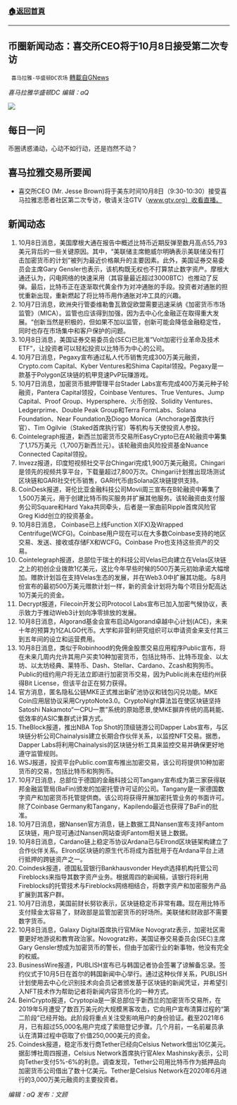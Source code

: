 ###  [:house:返回首頁](https://github.com/ourhimalayas/txt)
---


## 币圈新闻动态：喜交所CEO将于10月8日接受第二次专访
` 喜马拉雅-华盛顿DC农场` [轉載自GNews](https://gnews.org/zh-hans/1580833/)

*喜马拉雅华盛顿DC 编辑：aQ*

![](http://himalayawashingtondc.org/wp-content/uploads/2021/07/ScreenShot-2021-07-31-at-16.20.22@2x.png)



## 每日一问





币圈诱惑涌动，心动不如行动，还是岿然不动？





## 喜马拉雅交易所要闻





- 喜交所CEO (Mr. Jesse Brown)将于美东时间10月8日（9:30-10:30）接受喜马拉雅志愿者社区第二次专访，敬请关注GTV（www.gtv.org）收看直播。






## 新闻动态





1. 10月8日消息，美国摩根大通在报告中概述比特币近期反弹至数月高点55,793美元背后的一些关键原因。其中，“美联储主席鲍威尔明确表示美联储没有打击加密货币的计划”被列为最近价格飙升的主要因素。此外，美国证券交易委员会主席Gary Gensler也表示，该机构既无权也不打算禁止数字资产。摩根大通还认为，闪电网络的快速采用（其容量最近超过3000BTC）也推动了反弹。最后，比特币正在逐渐取代黄金作为对冲通胀的手段。投资者对通胀的担忧重新出现，重新燃起了将比特币用作通胀对冲工具的兴趣。
2. 10月7日消息，欧洲央行管委维勒鲁瓦敦促欧盟需要迅速采纳《加密货币市场监管》（MICA）。监管也应该得到加强，因为去中心化金融正在取得重大发展。“创新当然是积极的，但如果不加以监管，创新可能会降低金融稳定性，同时也存在市场集中和客户保护的问题。
3. 10月8日消息，美国证券交易委员会(SEC)已批准“Volt加密行业革命及技术ETF”，让投资者可以轻松投资以比特币为中心的公司。
4. 10月7日消息，Pegaxy宣布通过私人代币销售完成300万美元融资，Crypto.com Capital、Kyber Ventures和Shima Capital领投。Pegaxy是一款基于Polygon区块链的机甲竞速PvP玩赚游戏。
5. 10月7日消息，加密货币抵押管理平台Stader Labs宣布完成400万美元种子轮融资，Pantera Capital领投，Coinbase Ventures、True Ventures、Jump Capital、Proof Group、Hypersphere、火币创投、Solidity Ventures、Ledgerprime、Double Peak Group和Terra FormLabs、Solana Foundation、Near Foundation及Diogo Monica（Anchorage首席执行官）、Tim Ogilvie（Staked首席执行官）等机构与天使投资人参投。
6. Cointelegraph报道，新西兰加密货币交易所EasyCrypto已在A轮融资中筹集了1,175万美元（1,700万新西兰元）。该轮融资由风险投资基金Nuance Connected Capital领投。
7. Invezz报道，印度短视频社交平台Chingari完成1,900万美元融资。Chingari是领先的视频共享平台，下载量超过7,800万次。Chingari计划推出现场测试区块链和GARI社交代币销售，GARI代币由Solana区块链提供支持。
8. CoinDesk报道，哥伦比亚金融科技公司Movii周三宣布在B轮融资中筹集了1,500万美元，用于创建比特币购买服务并扩展其他服务。该轮融资由支付服务公司Square和Hard Yaka共同牵头，后者是一家由前Ripple首席风险官Greg Kidd创立的投资基金。
9. 10月8日消息， Coinbase已上线Function X(FX)及Wrapped Centrifuge(WCFG)。Coinbase用户现在可以在大多数Coinbase支持的地区交易、发送、接收或存储FX和WCFG。Coinbase Pro也支持这些资产的交易。
10. Cointelegraph报道，总部位于瑞士的科技公司Velas已向建立在Velas区块链之上的初创企业拨款1亿美元，这比今年早些时候的500万美元初始承诺大幅增加。赠款计划旨在支持Velas生态的发展，并在Web3.0中扩展其功能。与8月份宣布的最初500万美元赠款计划一样，新的资金计划将为每个项目分配高达10万美元的资金。
11. Decrypt报道，Filecoin开发公司Protocol Labs宣布已加入加密气候协议，表示致力于推动Web3计划向净零排放的发展。
12. 10月8日消息，Algorand基金会宣布启动Algorand卓越中心计划(ACE)，未来十年的预算为1亿ALGO代币。大学和非营利研究组织可以申请资金来支付其三到五年间的设立和运营费用。
13. 10月8日消息，类似于Robinhood的免佣金股票交易应用程序Public宣布，将在未来几周内允许其用户买卖10种加密货币，包括比特币、比特币现金、以太坊、以太坊经典、莱特币、Dash、Stellar、Cardano、Zcash和狗狗币。Public的纽约用户将无法立即进行加密货币交易，因为Public尚未在纽约州获得Bit License，但该平台正在努力获得。
14. 官方消息，匿名隐私公链MKE正式推出新矿池协议和钱包闪兑功能。MKE Coin应用层协议采用CryptoNote3.0。CryptoNight算法旨在使区块链坚持Satoshi Nakamoto“一CPU一票”系统的原始愿景,使MKE摒弃传统的高耗能、低效率的ASIC集群式计算方式。
15. TheBlock报道，推出NBA Top Shot的顶级链游公司Dapper Labs宣布，与区块链分析公司Chainalysis建立长期合作伙伴关系，以监控NFT交易。据悉，Dapper Labs将利用Chainalysis的区块链分析工具来监控交易并确保更好地遵守监管规则。
16. WSJ报道，投资平台Public.com宣布推出加密交易，该公司将提供10种加密货币的交易，包括比特币和狗狗币。
17. 10月7日消息，总部位于德国的金融科技公司Tangany宣布成为第三家获得联邦金融监管局(BaFin)颁发的加密托管许可证的公司。Tangany是一家德国数字资产和加密货币托管提供商。该公司将获得开展加密托管业务的书面许可。除了Coinbase Germany和Tangany，Kapilendo最近也获得了BaFin的批准。
18. 10月7日消息，据Nansen官方消息，链上数据工具Nansen宣布支持Fantom区块链，用户现可通过Nansen网站查询Fantom相关链上数据。
19. 10月8日消息，Cardano链上稳定币协议Ardana已与Elrond区块链架构建立了合作伙伴关系。Elrond区块链的原生代币将成为首批用于在Ardana平台上进行抵押的跨链资产之一。
20. Coindesk报道，德国私营银行Bankhausvonder Heydt选择机构托管公司Fireblocks来指导其数字资产业务。根据周四的新闻稿，该银行将利用Fireblocks的托管技术与Fireblocks网络相结合，将数字资产和加密服务产品扩展到其客户群。
21. 10月7日消息，美国前财长努钦表示，区块链稳定币非常有趣。现在用比特币支付赎金太容易了，财政部是监管加密货币的好场所。美联储和财政部不需要数字货币。
22. 10月8日消息，Galaxy Digital首席执行官Mike Novogratz表示，加密社区需要更好地游说和教育政治家。Novogratz称，美国证券交易委员会(SEC)主席Gary Gensler想成为加密货币的警长，但由于加密行业的新事物，他没有完全的权威。
23. BusinessWire报道，PUBLISH宣布已与韩国记者协会签署了谅解备忘录。签约仪式于10月5日在首尔的韩国新闻中心举行。通过这种伙伴关系，PUBLISH计划使用去中心化识别技术向会员记者颁发基于区块链的新闻凭证，并希望引入NFT技术作为帮助记者将新闻内容货币化的一种方式。
24. BeinCrypto报道，Cryptopia是一家总部位于新西兰的加密货币交易所，在2019年5月遭受了数百万美元的大规模黑客攻击，它向用户宣布清算过程的“第二阶段”已经开始。此阶段将重点关注受影响用户的身份验证。截至2021年6月，已有超过55,000名用户完成了索赔登记步骤。几个月前，一名前雇员承认在清算过程中窃取了价值250,000美元的资金。
25. Coindesk报道，稳定币发行商Tether已经向Celsius Network借出10亿美元。据彭博社周四报道，Celsius Network首席执行官Alex Mashinsky表示，公司向Tether支付5%-6%的利息。调查发现，Tether公司用比特币作为抵押品向加密货币公司借出了数十亿美元。Tether是Celsius Network在2020年6月进行的3,000万美元融资的主要投资者。





*编辑：aQ
发布：文顾*
